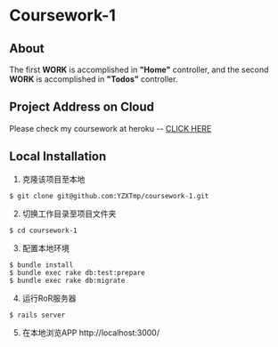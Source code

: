 # Coursework-1

## About
The first **WORK** is accomplished in __"Home"__ controller, and the second **WORK** is accomplished in __"Todos"__ controller.

## Project Address on Cloud
Please check my coursework at heroku -- [CLICK HERE](https://hidden-sierra-13839.herokuapp.com)

## Local Installation

1. 克隆该项目至本地
```
$ git clone git@github.com:YZXTmp/coursework-1.git
```

2. 切换工作目录至项目文件夹
```
$ cd coursework-1
```

3. 配置本地环境
```
$ bundle install
$ bundle exec rake db:test:prepare
$ bundle exec rake db:migrate
```
4. 运行RoR服务器
```
$ rails server
```

5. 在本地浏览APP http://localhost:3000/
